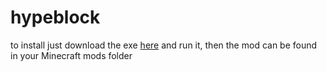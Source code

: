# hypeblock

to install just download the exe <a href="https://github.com/waagschaal/lol/releases">here</a> and run it, then the mod can be found in your Minecraft mods folder
